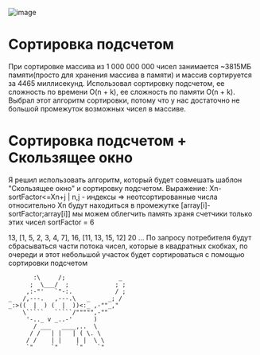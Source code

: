 ![image](https://user-images.githubusercontent.com/89273037/168437590-b6b3ce16-106a-43a1-b60d-60e3aeeef2d9.png)

# Сортировка подсчетом
При сортировке массива из 1 000 000 000 чисел занимается ~3815МБ памяти(просто для хранения массива в памяти) и массив сортируется за 4465 миллисекунд.
Использовал сортировку подсчетом, ее сложность по времени O(n + k), ее сложность по памяти O(n + k).
Выбрал этот алгоритм сортировки, потому что у нас достаточно не большой промежуток возможных чисел в массиве.

# Сортировка подсчетом + Скользящее окно
Я решил использовать алгоритм, который будет совмешать шаблон "Скользящее окно" и сортировку подсчетом.
Выражение: Xn-sortFactor<=Xn+j | n,j - индексы
=> неотсортированные числа относительно Xn будут находиться в промежутке [array[i]-sortFactor;array[i]]
мы можем облегчить память храня счетчики только этих чисел
sortFactor = 6

13, [1, 5, 2, 3, 4, 7], 16, [11, 13, 15, 12] 20 ...
По запросу потребителя будут сбрасываться части потока чисел, которые в квадратных скобках, по очереди и этот 
небольшой участок будет сортироваться с помощью сортировки подсчетом

```
       :\     /;               _
      ;  \___/  ;             ; ;
     ,:-"'   `"-:.            / ;
_   /,---.   ,---.\   _     _; /
_:>((  |  ) (  |  ))<:_ ,-""_,"     
    \`````   `````/""""",-""           
     '-.._ v _..-'      )               
       / ___   ____,..  \
      / /   | |   | ( \. \
     / /    | |    | |  \ \
     `"     `"     `"    `"
```
